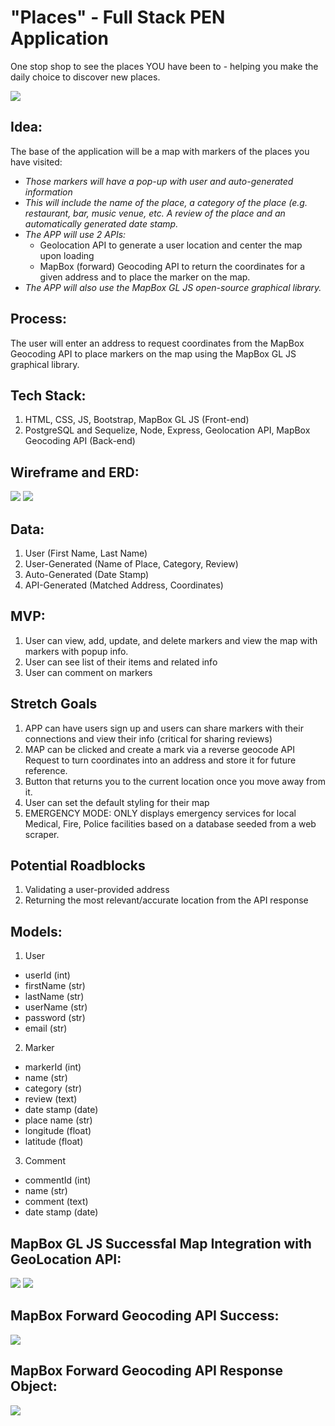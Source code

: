 
# "Places" - Full Stack PEN Application

One stop shop to see the places YOU have been to - helping you make the daily choice to discover new places.

<img src="assets/exploreImg.jpg">

## Idea:

The base of the application will be a map with markers of the places you have visited:
- *Those markers will have a pop-up with user and auto-generated information*
- *This will include the name of the place, a category of the place (e.g. restaurant, bar, music venue, etc. A review of the place and an automatically generated date stamp.*
- *The APP will use 2 APIs:*
     - Geolocation API to generate a user location and center the map upon loading
     - MapBox (forward) Geocoding API to return the coordinates for a given address and to place the marker on the map.
- *The APP will also use the MapBox GL JS open-source graphical library.*

## Process:
The user will enter an address to request coordinates from the MapBox Geocoding API to place markers on the map using the MapBox GL JS graphical library.

## Tech Stack:
1. HTML, CSS, JS, Bootstrap, MapBox GL JS (Front-end)
2. PostgreSQL and Sequelize, Node, Express, Geolocation API, MapBox Geocoding API (Back-end)

## Wireframe and ERD:

<img src="assets/wireFrames.JPG">
<img src="assets/ERD.JPG">

## Data:
1. User (First Name, Last Name)
2. User-Generated (Name of Place, Category, Review)
3. Auto-Generated (Date Stamp)
4. API-Generated (Matched Address, Coordinates)

## MVP:
1. User can view, add, update, and delete markers and view the map with markers with popup info.
2. User can see list of their items and related info
3. User can comment on markers

## Stretch Goals
1. APP can have users sign up and users can share markers with their connections and view their info (critical for sharing reviews)
2. MAP can be clicked and create a mark via a reverse geocode API Request to turn coordinates into an address and store it for future reference.
3. Button that returns you to the current location once you move away from it.
4. User can set the default styling for their map
5. EMERGENCY MODE: ONLY displays emergency services for local Medical, Fire, Police facilities based on a database seeded from a web scraper.

## Potential Roadblocks
1. Validating a user-provided address
2. Returning the most relevant/accurate location from the API response

## Models:
1. User 
- userId (int)
- firstName (str)
- lastName (str)
- userName (str)
- password (str)
- email (str)
2. Marker 
- markerId (int)
- name (str)
- category (str)
- review (text)
- date stamp (date)
- place name (str)
- longitude (float)
- latitude (float)
3. Comment
- commentId (int)
- name (str)
- comment (text)
- date stamp (date)


## MapBox GL JS Successfal Map Integration with GeoLocation API:
<img src="assets/mbgljstest.JPG">
<img src="assets/mbcodetest.JPG">


## MapBox Forward Geocoding API Success:
<img src="assets/apiresponsetest.JPG">


## MapBox Forward Geocoding API Response Object:
<img src="assets/apiresponseobject.JPG">